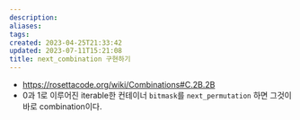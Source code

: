 ```yaml
---
description:
aliases: 
tags: 
created: 2023-04-25T21:33:42
updated: 2023-07-11T15:21:08
title: next_combination 구현하기
---
```

- https://rosettacode.org/wiki/Combinations#C.2B.2B
- 0과 1로 이루어진 iterable한 컨테이너 `bitmask`를 `next_permutation` 하면 그것이 바로 combination이다.

